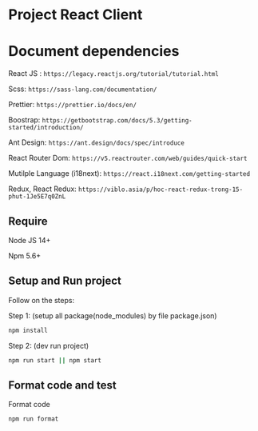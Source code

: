 # Project React Client 

# Document dependencies

React JS : `https://legacy.reactjs.org/tutorial/tutorial.html`

Scss: `https://sass-lang.com/documentation/`

Prettier: `https://prettier.io/docs/en/`

Boostrap: `https://getbootstrap.com/docs/5.3/getting-started/introduction/`

Ant Design: `https://ant.design/docs/spec/introduce`

React Router Dom: `https://v5.reactrouter.com/web/guides/quick-start`

Mutilple Language (i18next): `https://react.i18next.com/getting-started`

Redux, React Redux: `https://viblo.asia/p/hoc-react-redux-trong-15-phut-1Je5E7q0ZnL`

## Require

Node JS 14+

Npm 5.6+

## Setup and Run project

Follow on the steps:

Step 1: (setup all package(node_modules) by file package.json)

```bash
npm install
```

Step 2: (dev run project)

```bash
npm run start || npm start
```
## Format code and test

Format code

```bash
npm run format
```